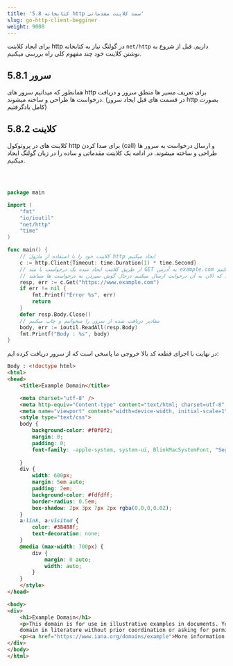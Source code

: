 ```yaml
---
title: '5.8 کتابخانه http سمت کلاینت مقدماتی'
slug: go-http-client-begginer
weight: 9008
---
```



برای ایجاد کلاینت http در گولنگ نیاز به کتابخانه `net/http` داریم.
قبل از شروع به نوشتن کلاینت خود چند مفهوم کلی راه بررسی میکنیم.
##  5.8.1 سرور
همانطور که میدانیم سرور های http برای تعریف مسیر ها منطق سرور و دریافت درخواست ها طراحی و ساخته میشوند.
(در قسمت های قبل ایجاد سرور http بصورت کامل یادگرفتیم)
## 5.8.2 کلاینت
کلاینت های در پروتوکول http برای صدا کردن (call) و ارسال درخواست به سرور ها طراحی و ساخته میشوند.
در ادامه یک کلاینت مقدماتی و ساده را در زبان گولنگ ایجاد میکنیم.

‍‍
```go

package main

import (
    "fmt"
    "io/ioutil"
    "net/http"
    "time"
)

func main() {
    // کلاینت خود را با استفاده از ماژول http ایجاد میکنیم
    c := http.Client{Timeout: time.Duration(1) * time.Second}
    // از طریق کلاینت ایجاد شده یک درخواست با متد GET به آدرس example.com ارسال میکنیم
    // دقیقا سروری مشابه به سرور هایی که در قسمت های قبل ایجاد کردیم در آدرسی که الان به آن درخوایت ارسال میکنیم درحال گوش سپردن به درخواست ها میباشد.
    resp, err := c.Get("https://www.example.com")
    if err != nil {
        fmt.Printf("Error %s", err)
        return
    }
    defer resp.Body.Close()
    // مقادیر دریافت شده از سرور را میخوانیم و چاپ میکنیم
    body, err := ioutil.ReadAll(resp.Body)
    fmt.Printf("Body : %s", body)
}
```

در نهایت با اجرای قطعه کد بالا خروجی ما پاسخی است که از سرور دریافت کرده ایم:
```html
Body : <!doctype html>
<html>
<head>
    <title>Example Domain</title>

    <meta charset="utf-8" />
    <meta http-equiv="Content-type" content="text/html; charset=utf-8" />
    <meta name="viewport" content="width=device-width, initial-scale=1" />
    <style type="text/css">
    body {
        background-color: #f0f0f2;
        margin: 0;
        padding: 0;
        font-family: -apple-system, system-ui, BlinkMacSystemFont, "Segoe UI", "Open Sans", "Helvetica Neue", Helvetica, Arial, sans-serif;
        
    }
    div {
        width: 600px;
        margin: 5em auto;
        padding: 2em;
        background-color: #fdfdff;
        border-radius: 0.5em;
        box-shadow: 2px 3px 7px 2px rgba(0,0,0,0.02);
    }
    a:link, a:visited {
        color: #38488f;
        text-decoration: none;
    }
    @media (max-width: 700px) {
        div {
            margin: 0 auto;
            width: auto;
        }
    }
    </style>    
</head>

<body>
<div>
    <h1>Example Domain</h1>
    <p>This domain is for use in illustrative examples in documents. You may use this
    domain in literature without prior coordination or asking for permission.</p>
    <p><a href="https://www.iana.org/domains/example">More information...</a></p>
</div>
</body>
</html>
```

